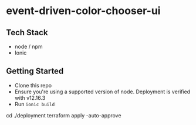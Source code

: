 # event-driven-color-chooser-ui

## Tech Stack
- node / npm
- Ionic

## Getting Started
- Clone this repo
- Ensure you're using a supported version of node. Deployment is verified with v12.16.3
- Run `ionic build`

cd ./deployment
terraform apply -auto-approve